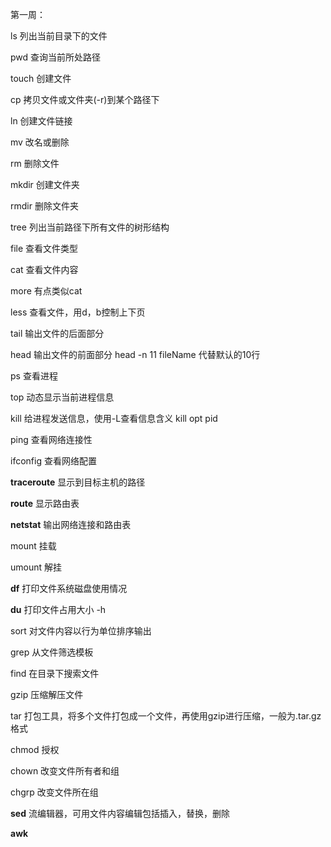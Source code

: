 第一周：

ls 列出当前目录下的文件

pwd 查询当前所处路径

touch 创建文件

cp 拷贝文件或文件夹(-r)到某个路径下

ln 创建文件链接

mv 改名或删除

rm 删除文件

mkdir 创建文件夹

rmdir 删除文件夹

tree 列出当前路径下所有文件的树形结构

file	查看文件类型

cat 查看文件内容

more 有点类似cat

less	查看文件，用d，b控制上下页

tail 	输出文件的后面部分

head 	输出文件的前面部分	head -n 11 fileName 代替默认的10行

ps 		查看进程

top		动态显示当前进程信息

kill 		给进程发送信息，使用-L查看信息含义 kill opt pid

ping 	查看网络连接性

ifconfig 查看网络配置

**traceroute**  显示到目标主机的路径

**route**		显示路由表

**netstat**	输出网络连接和路由表

mount 挂载

umount 解挂

**df**	打印文件系统磁盘使用情况

**du**	打印文件占用大小 -h

sort	对文件内容以行为单位排序输出

grep 	从文件筛选模板

find 	在目录下搜索文件

gzip	压缩解压文件

tar		打包工具，将多个文件打包成一个文件，再使用gzip进行压缩，一般为.tar.gz格式

chmod 	授权

chown	改变文件所有者和组

chgrp		改变文件所在组

**sed**	流编辑器，可用文件内容编辑包括插入，替换，删除

**awk**

